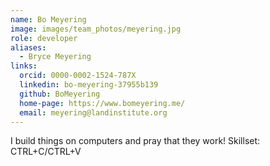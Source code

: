 ```yaml
---
name: Bo Meyering
image: images/team_photos/meyering.jpg
role: developer
aliases:
  - Bryce Meyering
links:
  orcid: 0000-0002-1524-787X
  linkedin: bo-meyering-37955b139
  github: BoMeyering
  home-page: https://www.bomeyering.me/
  email: meyering@landinstitute.org
---
```


I build things on computers and pray that they work!
Skillset: CTRL+C/CTRL+V
